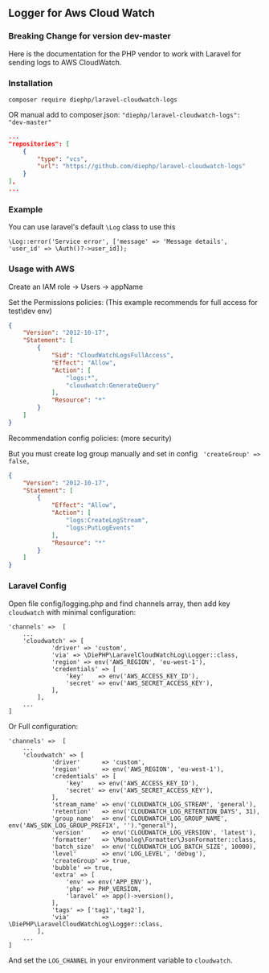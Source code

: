 ## Logger for Aws Cloud Watch

### Breaking Change for version dev-master

Here is the documentation for the PHP vendor to work with Laravel for sending logs to AWS CloudWatch.
### Installation

`composer require diephp/laravel-cloudwatch-logs`

OR manual add to composer.json:
`"diephp/laravel-cloudwatch-logs": "dev-master"`
```json
...
"repositories": [
    {
        "type": "vcs",
        "url": "https://github.com/diephp/laravel-cloudwatch-logs"
    }
],
...
```

### Example

You can use laravel's default `\Log` class to use this

`\Log::error('Service error', ['message' => 'Message details', 'user_id' => \Auth()?->user_id]);`

### Usage with AWS 

Create an IAM role -> Users -> appName

Set the Permissions policies: (This example recommends for full access for test\dev env)
```json
{
    "Version": "2012-10-17",
    "Statement": [
        {
            "Sid": "CloudWatchLogsFullAccess",
            "Effect": "Allow",
            "Action": [
                "logs:*",
                "cloudwatch:GenerateQuery"
            ],
            "Resource": "*"
        }
    ]
}
```

Recommendation config policies: (more security)

But you must create log group manually and set in config ` 'createGroup' => false,`
```json
{
	"Version": "2012-10-17",
	"Statement": [
		{
			"Effect": "Allow",
			"Action": [
				"logs:CreateLogStream",
				"logs:PutLogEvents"
			],
			"Resource": "*"
		}
	]
}
```


### Laravel Config
Open file config/logging.php and find channels array, then add key `cloudwatch` with
minimal configuration:
```
'channels' =>  [
    ...
    'cloudwatch' => [
            'driver' => 'custom',
            'via' => \DiePHP\LaravelCloudWatchLog\Logger::class,
            'region' => env('AWS_REGION', 'eu-west-1'),
            'credentials' => [
                'key'    => env('AWS_ACCESS_KEY_ID'),
                'secret' => env('AWS_SECRET_ACCESS_KEY'),
            ],
        ],
    ...    
]
```

Or Full configuration:
```
'channels' =>  [
    ...
    'cloudwatch' => [
            'driver'      => 'custom',
            'region'      => env('AWS_REGION', 'eu-west-1'),
            'credentials' => [
                'key'    => env('AWS_ACCESS_KEY_ID'),
                'secret' => env('AWS_SECRET_ACCESS_KEY'),
            ],
            'stream_name' => env('CLOUDWATCH_LOG_STREAM', 'general'),
            'retention'   => env('CLOUDWATCH_LOG_RETENTION_DAYS', 31),
            'group_name'  => env('CLOUDWATCH_LOG_GROUP_NAME', env('AWS_SDK_LOG_GROUP_PREFIX', '')."general"),
            'version'     => env('CLOUDWATCH_LOG_VERSION', 'latest'),
            'formatter'   => \Monolog\Formatter\JsonFormatter::class,
            'batch_size'  => env('CLOUDWATCH_LOG_BATCH_SIZE', 10000),
            'level'       => env('LOG_LEVEL', 'debug'),
            'createGroup' => true,
            'bubble' => true,
            'extra' => [
                'env' => env('APP_ENV'),
                'php' => PHP_VERSION,
                'laravel' => app()->version(),
            ],
            'tags' => ['tag1','tag2'],
            'via'         => \DiePHP\LaravelCloudWatchLog\Logger::class,
        ],
    ...    
]
```

And set the `LOG_CHANNEL` in your environment variable to `cloudwatch`.

